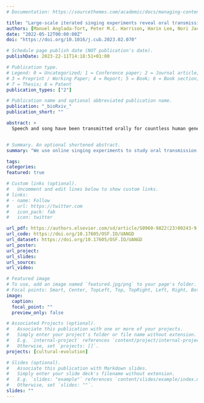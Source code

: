```yaml
---
# Documentation: https://sourcethemes.com/academic/docs/managing-content/

title: "Large-scale iterated singing experiments reveal oral transmission mechanisms underlying music evolution"
authors: [Manuel Anglada-Tort, Peter M.C. Harrison, Harin Lee, Nori Jacoby]
date: "2022-05-12T00:00:00Z"
doi: "https://doi.org/10.1016/j.cub.2023.02.070"

# Schedule page publish date (NOT publication's date).
publishDate: 2023-22-11T14:18:51+01:00

# Publication type.
# Legend: 0 = Uncategorized; 1 = Conference paper; 2 = Journal article;
# 3 = Preprint / Working Paper; 4 = Report; 5 = Book; 6 = Book section;
# 7 = Thesis; 8 = Patent
publication_types: ["2"]

# Publication name and optional abbreviated publication name.
publication: "_bioRxiv_"
publication_short: ""

abstract: >
  Speech and song have been transmitted orally for countless human generations, changing over time under the influence of biological, cognitive, and cultural pressures. Cross-cultural regularities and diversities in human song are thought to emerge from this transmission process, but testing how underlying mechanisms contribute to musical structures remains a key challenge. Here, we introduce an automatic online pipeline that streamlines large-scale cultural transmission experiments using a sophisticated and naturalistic modality: singing. We quantify the evolution of 3,424 melodies orally transmitted across 1,797 participants in the United States and India. This approach produces a high-resolution characterization of how oral transmission shapes melody, revealing the emergence of structures that are consistent with widespread musical features observed cross-culturally (small pitch sets, small pitch intervals, and arch-shaped melodic contours). We show how the emergence of these structures is constrained by individual biases in our participants—vocal constraints, working memory, and cultural exposure—which determine the size, shape, and complexity of evolving melodies. However, their ultimate effect on population-level structures depends on social dynamics taking place during cultural transmission. When participants recursively imitate their own productions (individual transmission), musical structures evolve slowly and heterogeneously, reflecting idiosyncratic musical biases. When participants instead imitate others’ productions (social transmission), melodies rapidly shift toward homogeneous structures, reflecting shared structural biases that may underpin cross-cultural variation. These results provide the first quantitative characterization of the rich collection of biases that oral transmission imposes on music evolution, giving us a new understanding of how human song structures emerge via cultural transmission.


# Summary. An optional shortened abstract.
summary: "We use online singing experiments to study oral transmission mechanisms in US and Indian participants. The results show how individual participant biases—vocal, cognitive, and cultural—shape the evolution of musical structures but that social biases are crucial for determining differences and similarities in resulting structures."

tags:
categories: 
featured: true

# Custom links (optional).
#   Uncomment and edit lines below to show custom links.
# links:
# - name: Follow
#   url: https://twitter.com
#   icon_pack: fab
#   icon: twitter

url_pdf: https://authors.elsevier.com/sd/article/S0960-9822(23)00243-9
url_code: https://doi.org/10.17605/OSF.IO/UANGD
url_dataset: https://doi.org/10.17605/OSF.IO/UANGD
url_poster:
url_project:
url_slides:
url_source:
url_video:

# Featured image
# To use, add an image named `featured.jpg/png` to your page's folder. 
# Focal points: Smart, Center, TopLeft, Top, TopRight, Left, Right, BottomLeft, Bottom, BottomRight.
image:
  caption:
  focal_point: ""
  preview_only: false

# Associated Projects (optional).
#   Associate this publication with one or more of your projects.
#   Simply enter your project's folder or file name without extension.
#   E.g. `internal-project` references `content/project/internal-project/index.md`.
#   Otherwise, set `projects: []`.
projects: [cultural-evolution]

# Slides (optional).
#   Associate this publication with Markdown slides.
#   Simply enter your slide deck's filename without extension.
#   E.g. `slides: "example"` references `content/slides/example/index.md`.
#   Otherwise, set `slides: ""`.
slides: ""
---
```


